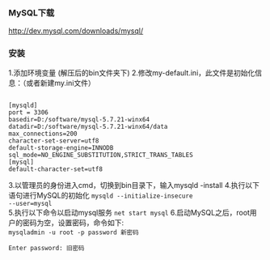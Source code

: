 ###  MySQL下载

http://dev.mysql.com/downloads/mysql/ 

### 安装
1.添加环境变量  (解压后的bin文件夹下)
2.修改my-default.ini，此文件是初始化信息：（或者新建my.ini文件）
<pre><code>
[mysqld]  
port = 3306  
basedir=D:/software/mysql-5.7.21-winx64 
datadir=D:/software/mysql-5.7.21-winx64/data
max_connections=200  
character-set-server=utf8  
default-storage-engine=INNODB  
sql_mode=NO_ENGINE_SUBSTITUTION,STRICT_TRANS_TABLES  
[mysql]  
default-character-set=utf8  
</code></pre>
3.以管理员的身份进入cmd，切换到bin目录下，输入mysqld -install
4.执行以下语句进行MySQL的初始化
<code>mysqld --initialize-insecure --user=mysql  </code>\
5.执行以下命令以启动mysql服务
<code>net start mysql</code>
6.启动MySQL之后，root用户的密码为空，设置密码，命令如下:
<code>
mysqladmin -u root -p password 新密码  
Enter password: 旧密码  
</code>

